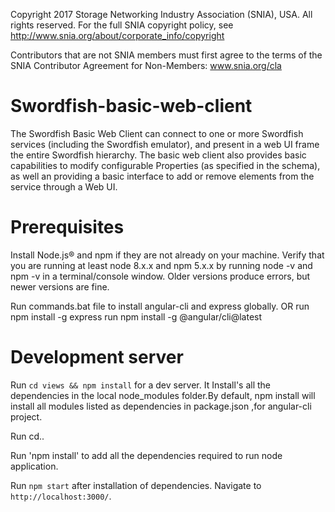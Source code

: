 Copyright 2017 Storage Networking Industry Association (SNIA), USA. All rights reserved. For the full SNIA copyright policy, see http://www.snia.org/about/corporate_info/copyright

Contributors that are not SNIA members must first agree to the terms of the SNIA Contributor Agreement for Non-Members:  www.snia.org/cla 

# Swordfish-basic-web-client
The Swordfish Basic Web Client can connect to one or more Swordfish services (including the Swordfish emulator), and present in a web UI frame the entire Swordfish hierarchy.  The basic web client also provides basic capabilities to modify configurable Properties (as specified in the schema), as well an providing a basic interface to add or remove elements from the service through a Web UI.

# Prerequisites
Install Node.js® and npm if they are not already on your machine.
Verify that you are running at least node 8.x.x and npm 5.x.x by running node -v and npm -v in a terminal/console window. Older versions produce errors, but newer versions are fine.

Run commands.bat file to install angular-cli and express globally.
OR 
run npm install -g express
run npm install -g @angular/cli@latest

# Development server
Run `cd views && npm install` for a dev server. It Install's all the dependencies in the local node_modules folder.By default, npm install will install all modules listed as dependencies in package.json ,for angular-cli project.

Run cd..

Run 'npm install' to add all the dependencies required to run node application.

Run `npm start` after installation of dependencies. Navigate to `http://localhost:3000/`. 
